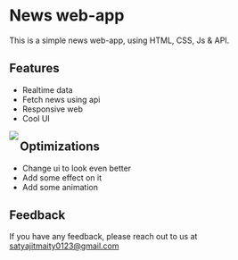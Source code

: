 
# News web-app 

This is a simple news web-app, using HTML, CSS, Js & API.


## Features

- Realtime data
- Fetch news using api
- Responsive web
- Cool UI


<a href='https://www.linkpicture.com/view.php?img=LPic64b95bc2144341210674803'><img align="left" src='https://www.linkpicture.com/q/Screenshot-11_4.png' type='image'></a>

## Optimizations

- Change ui to look even better
- Add some effect on it
- Add some animation 

## Feedback

If you have any feedback, please reach out to us at satyajitmaity0123@gmail.com


